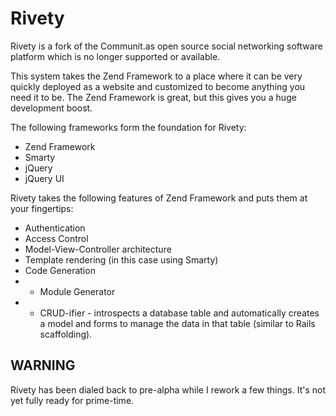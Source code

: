 # Rivety

Rivety is a fork of the Communit.as open source social networking software platform which is no longer supported or available.

This system takes the Zend Framework to a place where it can be very quickly deployed as a website and customized to become anything you need it to be. The Zend 
Framework is great, but this gives you a huge development boost.

The following frameworks form the foundation for Rivety:

- Zend Framework
- Smarty
- jQuery
- jQuery UI

Rivety takes the following features of Zend Framework and puts them at your fingertips:

- Authentication
- Access Control
- Model-View-Controller architecture
- Template rendering (in this case using Smarty)
- Code Generation
- - Module Generator
- - CRUD-ifier - introspects a database table and automatically creates a model and forms to manage the data in that table (similar to Rails scaffolding).

## WARNING

Rivety has been dialed back to pre-alpha while I rework a few things. It's not yet fully ready for prime-time.
